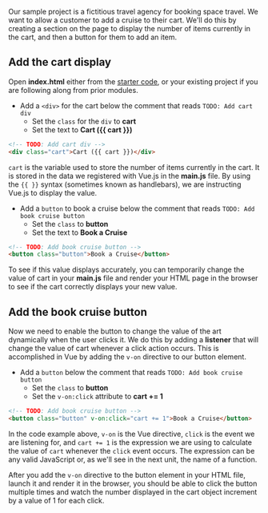 Our sample project is a fictitious travel agency for booking space travel. We want to allow a customer to add a cruise to their cart. We'll do this by creating a section on the page to display the number of items currently in the cart, and then a button for them to add an item.

## Add the cart display

Open **index.html** either from the [starter code](link), or your existing project if you are following along from prior modules.

- Add a `<div>` for the cart below the comment that reads `TODO: Add cart div`
  - Set the `class` for the `div` to **cart**
  - Set the text to **Cart ({{ cart }})**

```html
<!-- TODO: Add cart div -->
<div class="cart">Cart ({{ cart }})</div>
```

`cart` is the variable used to store the number of items currently in the cart. It is stored in the data we registered with Vue.js in the **main.js** file. By using the `{{ }}` syntax (sometimes known as handlebars), we are instructing Vue.js to display the value.

- Add a `button` to book a cruise below the comment that reads `TODO: Add book cruise button`
  - Set the `class` to **button**
  - Set the text to **Book a Cruise**

```html
<!-- TODO: Add book cruise button -->
<button class="button">Book a Cruise</button>
```

To see if this value displays accurately, you can temporarily change the value of cart in your **main.js** file and render your HTML page in the browser to see if the cart correctly displays your new value.

## Add the book cruise button

Now we need to enable the button to change the value of the art dynamically when the user clicks it. We do this by adding a **listener** that will change the value of cart whenever a click action occurs. This is accomplished in Vue by adding the `v-on` directive to our button element.

- Add a `button` below the comment that reads `TODO: Add book cruise button`
  - Set the `class` to **button**
  - Set the `v-on:click` attribute to **cart += 1**

```html
<!-- TODO: Add book cruise button -->
<button class="button" v-on:click="cart += 1">Book a Cruise</button>
```

In the code example above, `v-on` is the Vue directive, `click` is the event we are listening for, and `cart += 1` is the expression we are using to calculate the value of `cart` whenever the `click` event occurs. The expression can be any valid JavaScript or, as we'll see in the next unit, the name of a function.

After you add the `v-on` directive to the button element in your HTML file, launch it and render it in the browser, you should be able to click the button multiple times and watch the number displayed in the cart object increment by a value of 1 for each click.
